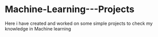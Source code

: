 # Machine-Learning---Projects
Here i have created and worked on some simple projects to check my knowledge in Machine learning

